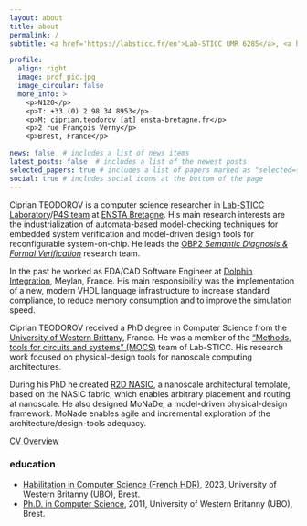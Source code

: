 ```yaml
---
layout: about
title: about
permalink: /
subtitle: <a href='https://labsticc.fr/en'>Lab-STICC UMR 6285</a>, <a href='https://www.ensta-bretagne.fr/en'>ENSTA Bretagne</a>.

profile:
  align: right
  image: prof_pic.jpg
  image_circular: false
  more_info: >
    <p>N120</p>
    <p>T: +33 (0) 2 98 34 8953</p>
    <p>M: ciprian.teodorov [at] ensta-bretagne.fr</p>
    <p>2 rue François Verny</p>
    <p>Brest, France</p>

news: false  # includes a list of news items
latest_posts: false  # includes a list of the newest posts
selected_papers: true # includes a list of papers marked as "selected={true}"
social: true # includes social icons at the bottom of the page
---
```


Ciprian TEODOROV is a computer science researcher in [Lab-STICC Laboratory](https://labsticc.fr/en)/[P4S team](https://labsticc.fr/en/teams/p4s) at [ENSTA Bretagne](http://www.ensta-bretagne.fr/). His main research interests are the industrialization of automata-based model-checking techniques for embedded system verification and model-driven design tools for reconfigurable system-on-chip. He leads the [OBP2 *Semantic Diagnosis & Formal Verification*](http://www.obpcdl.org) research team.

In the past he worked as EDA/CAD Software Engineer at [Dolphin Integration](http://www.dolphin.fr/), Meylan, France. His main responsibility was the implementation of a new, modern VHDL language infrastructure to increase standard compliance, to reduce memory consumption and to improve the simulation speed.

Ciprian TEODOROV received a PhD degree in Computer Science from the [University of Western Brittany](https://www.univ-brest.fr/), France. He was a member of the [“Methods, tools for circuits and systems” (MOCS)](http://www.labsticc.fr/les-equipes-cacs/mocs/) team of Lab-STICC. His research work focused on physical-design tools for nanoscale computing architectures.

During his PhD he created [R2D NASIC](http://dx.doi.org/10.1109/NANOARCH.2011.5941486), a nanoscale architectural template, based on the NASIC fabric, which enables arbitrary placement and routing at nanoscale. He also designed MoNaDe, a model-driven physical-design framework. MoNade enables agile and incremental exploration of the architecture/design-tools adequacy.

[CV Overview](/overview)

### education

- [Habilitation in Computer Science (French HDR)](/hdr), 2023, University of Western Britanny (UBO), Brest.
- [Ph.D. in Computer Science](/phd), 2011, University of Western Britanny (UBO), Brest.
